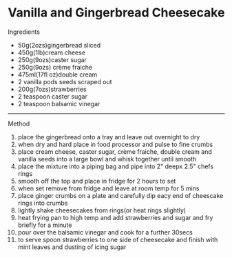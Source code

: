 # Vanilla and Gingerbread Cheesecake

Ingredients

-   50g(2ozs)gingerbread sliced
-   450g(1lb)cream cheese
-   250g(9ozs)caster sugar
-   250g(9ozs) crème fraiche
-   475ml(17fl oz)double cream
-   2 vanilla pods seeds scraped out
-   200g(7ozs)strawberries
-   2 teaspoon caster sugar
-   2 teaspoon balsamic vinegar

--------------------------------------------------------------------------------

Method

1.  place the gingerbread onto a tray and leave out overnight to dry
2.  when dry and hard place in food processor and pulse to fine crumbs
3.  place cream cheese, caster sugar, crème fraiche, double cream and vanilla
    seeds into a large bowl and whisk together until smooth
4.  place the mixture into a piping bag and pipe into 2" deepx 2.5" chefs rings
5.  smooth off the top and place in fridge for 2 hours to set
6.  when set remove from fridge and leave at room temp for 5 mins
7.  place ginger crumbs on a plate and carefully dip eacy end of cheescake rings
    into crumbs
8.  lightly shake cheesecakes from rings(or heat rings slightly)
9.  heat frying pan to high temp and add strawberries and sugar and fry briefly
    for a minute
10. pour over the balsamic vinegar and cook for a further 30secs
11. to serve spoon strawberries to one side of cheesecake and finish with mint
    leaves and dusting of icing sugar
